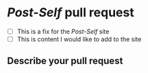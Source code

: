 # *Post-Self* pull request

* [ ] This is a fix for the *Post-Self* site
* [ ] This is content I would like to add to the site

## Describe your pull request
